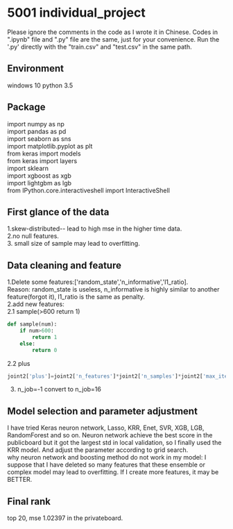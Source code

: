 # 5001 individual_project

Please ignore the comments in the code as I wrote it in Chinese. Codes in ".ipynb" file and ".py" file are the same, just for your convenience. 
Run the '.py' directly with the "train.csv" and "test.csv" in the same path. 

## Environment
windows 10
python 3.5

## Package
import numpy as np  
import pandas as pd  
import seaborn as sns  
import matplotlib.pyplot as plt   
from keras import models  
from keras import layers  
import sklearn  
import xgboost as xgb  
import lightgbm as lgb  
from IPython.core.interactiveshell import InteractiveShell   

## First glance of the data
1.skew-distributed-- lead to high mse in the higher time data.  
2.no null features.  
3. small size of sample may lead to overfitting.  

## Data cleaning and feature
1.Delete some features:['random_state','n_informative','l1_ratio].  
    Reason: random_state is useless, n_informative is highly similar to another feature(forgot it), l1_ratio is the same as penalty.  
2.add new features:  
2.1 sample(>600 return 1)  

```python
def sample(num):
    if num>600:
        return 1
    else: 
        return 0
```

2.2 plus

```python
joint2['plus']=joint2['n_features']*joint2['n_samples']*joint2['max_iter']*joint2['n_classes']/joint2['n_jobs']
```

3. n_job=-1 convert to n_job=16  

## Model selection and parameter adjustment

I have tried Keras neuron network, Lasso, KRR, Enet, SVR, XGB, LGB, RandomForest and so on. Neuron network achieve the best score in the publicboard but it got the largest std in local validation, so I finally used the KRR model. And adjust the parameter according to grid search.  
why neuron network and boosting method do not work in my model: I suppose that I have deleted so many features that these ensemble or complex model may lead to overfitting. If I create more features, it may be BETTER.

## Final rank 
top 20, mse 1.02397 in the privateboard.

